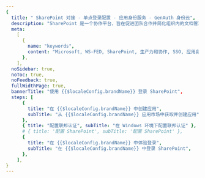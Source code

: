```yaml
---
{
  title: " SharePoint 对接 - 单点登录配置 - 应用身份服务 - GenAuth 身份云",
  description: "SharePoint 是一个协作平台，旨在促进团队合作并简化组织内的文档管理。 它使你能够创建网站、管理内容、共享信息以及跨团队无缝协作，从而提高工作效率和沟通能力。",
  meta:
    [
      {
        name: "keywords",
        content: "Microsoft, WS-FED, SharePoint, 生产力和协作, SSO, 应用身份服务, 单点登录配置, Authing身份云",
      },
    ],
  noSidebar: true,
  noToc: true,
  noFeedback: true,
  fullWidthPage: true,
  bannerTitle: "使用 {{$localeConfig.brandName}} 登录 SharePoint",
  steps: [
      {
        title: "在 {{$localeConfig.brandName}} 中创建应用",
        subTitle: "从 {{$localeConfig.brandName}} 应用市场中获取并创建应用",
      },
      { title: "配置联邦认证", subTitle: "在 Windows 环境下配置联邦认证" },
      # { title: '配置 SharePoint', subTitle: '配置 SharePoint' },
      {
        title: "在 {{$localeConfig.brandName}} 中体验登录",
        subTitle: "在 {{$localeConfig.brandName}} 中登录 SharePoint",
      },
    ],
}
---
```


<IntegrationDetail/>
